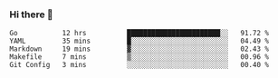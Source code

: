 ### Hi there 👋

<!--
**yeya24/yeya24** is a ✨ _special_ ✨ repository because its `README.md` (this file) appears on your GitHub profile.

Here are some ideas to get you started:

- 🔭 I’m currently working on ...
- 🌱 I’m currently learning ...
- 👯 I’m looking to collaborate on ...
- 🤔 I’m looking for help with ...
- 💬 Ask me about ...
- 📫 How to reach me: ...
- 😄 Pronouns: ...
- ⚡ Fun fact: ...
-->

<!--START_SECTION:waka-->
```text
Go           12 hrs          ███████████████████████░░   91.72 % 
YAML         35 mins         █░░░░░░░░░░░░░░░░░░░░░░░░   04.49 % 
Markdown     19 mins         ▓░░░░░░░░░░░░░░░░░░░░░░░░   02.43 % 
Makefile     7 mins          ▒░░░░░░░░░░░░░░░░░░░░░░░░   00.96 % 
Git Config   3 mins          ░░░░░░░░░░░░░░░░░░░░░░░░░   00.40 % 
```
<!--END_SECTION:waka-->
